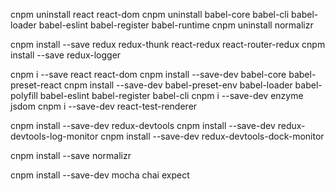 cnpm uninstall react react-dom
cnpm uninstall babel-core babel-cli babel-loader babel-eslint babel-register babel-runtime
cnpm uninstall normalizr

cnpm install --save redux redux-thunk react-redux react-router-redux
cnpm install --save redux-logger

cnpm i --save react react-dom
cnpm install --save-dev babel-core babel-preset-react
cnpm install --save-dev babel-preset-env babel-loader babel-polyfill babel-eslint babel-register babel-cli
cnpm i --save-dev enzyme jsdom
cnpm i --save-dev react-test-renderer

cnpm install --save-dev redux-devtools
cnpm install --save-dev redux-devtools-log-monitor
cnpm install --save-dev redux-devtools-dock-monitor

cnpm install --save normalizr

cnpm install --save-dev mocha chai expect 
